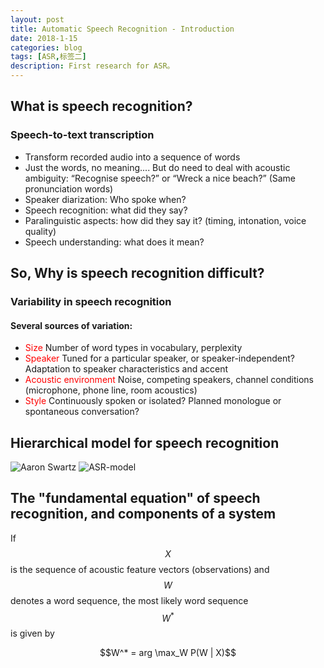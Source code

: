 ```yaml
---
layout: post
title: Automatic Speech Recognition - Introduction
date: 2018-1-15
categories: blog
tags: [ASR,标签二]
description: First research for ASR。
---
```


## What is speech recognition?  
### Speech-to-text transcription  
- Transform recorded audio into a sequence of words  
- Just the words, no meaning.... But do need to deal with acoustic ambiguity: “Recognise speech?” or “Wreck a nice beach?” (Same pronunciation words) 
- Speaker diarization: Who spoke when?  
- Speech recognition: what did they say?  
- Paralinguistic aspects: how did they say it? (timing, intonation, voice quality)  
- Speech understanding: what does it mean?  

## So, Why is speech recognition difficult?  
### Variability in speech recognition  
#### Several sources of variation:  
- <font color="red">Size</font> Number of word types in vocabulary, perplexity  
- <font color="red">Speaker</font> Tuned for a particular speaker, or speaker-independent? Adaptation to speaker characteristics and accent  
- <font color="red">Acoustic environment</font> Noise, competing speakers, channel conditions (microphone, phone line, room acoustics)  
- <font color="red">Style</font> Continuously spoken or isolated? Planned monologue or spontaneous conversation? 

## Hierarchical model for speech recognition  
![Aaron Swartz](https://raw.githubusercontent.com/zhiyou720/zhiyou720.github.io/e65bf6d144368417c8ccf5ef158054a66e8ae3f3/img/ASR/ASR-01-01.png)
![ASR-model](https://raw.githubusercontent.com/zhiyou720/zhiyou720.github.io/e65bf6d144368417c8ccf5ef158054a66e8ae3f3/img/ASR/ASR-01-02.png)
<script type="text/javascript" src="http://cdn.mathjax.org/mathjax/latest/MathJax.js?config=default"></script>
## The "fundamental equation" of speech recognition, and components of a system  
If $$X$$ is the sequence of acoustic feature vectors (observations) and $$W$$ denotes a word sequence, the most likely word sequence $$W^*$$ is given by  
<center>$$W^* = arg \max_W P(W | X)$$</center>  
